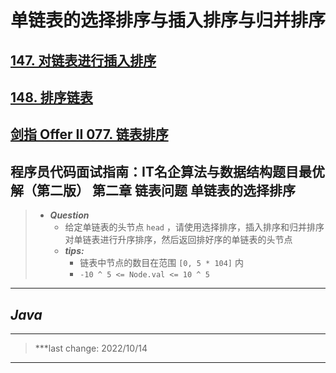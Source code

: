 # 单链表的选择排序与插入排序与归并排序

## [147. 对链表进行插入排序](https://leetcode.cn/problems/insertion-sort-list/)

## [148. 排序链表](https://leetcode.cn/problems/sort-list/)

## [剑指 Offer II 077. 链表排序](https://leetcode.cn/problems/7WHec2/)

## 程序员代码面试指南：IT名企算法与数据结构题目最优解（第二版） 第二章 链表问题 单链表的选择排序

> - ***Question***
>   - 给定单链表的头节点 `head` ，请使用选择排序，插入排序和归并排序对单链表进行升序排序，然后返回排好序的单链表的头节点
>   - ***tips:***
>     - 链表中节点的数目在范围 `[0, 5 * 104]` 内
>     - `-10 ^ 5 <= Node.val <= 10 ^ 5`

---

## *Java*



---

> ***last change: 2022/10/14

---
